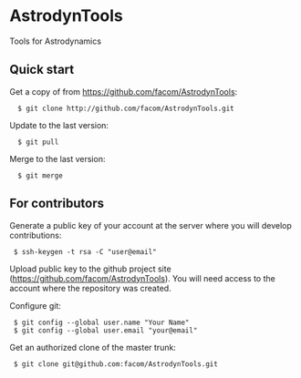AstrodynTools
=============

Tools for Astrodynamics

Quick start
-----------

Get a copy of from https://github.com/facom/AstrodynTools:

      $ git clone http://github.com/facom/AstrodynTools.git

Update to the last version:
       
      $ git pull

Merge to the last version:

      $ git merge

For contributors
----------------

Generate a public key of your account at the server where you will
develop contributions:

     $ ssh-keygen -t rsa -C "user@email"

Upload public key to the github project site
(https://github.com/facom/AstrodynTools).  You will need access to the
account where the repository was created.

Configure git:

     $ git config --global user.name "Your Name"
     $ git config --global user.email "your@email"

Get an authorized clone of the master trunk:

     $ git clone git@github.com:facom/AstrodynTools.git
